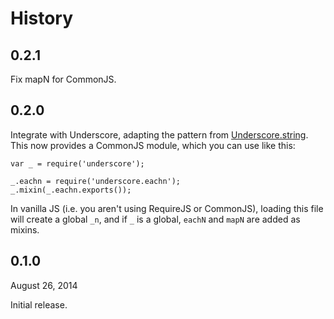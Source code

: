 History
=======

0.2.1
-----

Fix mapN for CommonJS.


0.2.0
-----

Integrate with Underscore, adapting the pattern from [Underscore.string][].
This now provides a CommonJS module, which you can use like this:

    var _ = require('underscore');

    _.eachn = require('underscore.eachn');
    _.mixin(_.eachn.exports());

In vanilla JS (i.e. you aren't using RequireJS or CommonJS), loading this
file will create a global `_n`, and if `_` is a global, `eachN` and `mapN`
are added as mixins.


0.1.0
-----

August 26, 2014

Initial release.

[Underscore.string]: https://github.com/epeli/underscore.string
